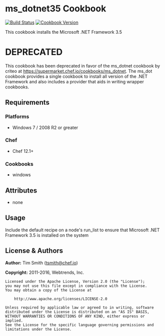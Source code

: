# ms_dotnet35 Cookbook

[![Build Status](https://travis-ci.org/chef-cookbooks/ms_dotnet35.svg?branch=master)](https://travis-ci.org/chef-cookbooks/ms_dotnet35) [![Cookbook Version](https://img.shields.io/cookbook/v/ms_dotnet35.svg)](https://supermarket.chef.io/cookbooks/ms_dotnet35)

This cookbook installs the Microsoft .NET Framework 3.5

# DEPRECATED

This cookbook has been deprecated in favor of the ms_dotnet cookbook by criteo at <https://supermarket.chef.io/cookbooks/ms_dotnet>. The ms_dot cookbook provides a single cookbook to install all version of the .NET Framework and also includes a provider that aids in writing wrapper cookbooks.

## Requirements

### Platforms

- Windows 7 / 2008 R2 or greater

### Chef

- Chef 12.1+

### Cookbooks

- windows

## Attributes

- none

## Usage

Include the default recipe on a node's run_list to ensure that Microsoft .NET Framework 3.5 is installed on the system

## License & Authors

**Author:** Tim Smith ([tsmith@chef.io](mailto:tsmith@chef.io))

**Copyright:** 2011-2016, Webtrends, Inc.

```
Licensed under the Apache License, Version 2.0 (the "License");
you may not use this file except in compliance with the License.
You may obtain a copy of the License at

    http://www.apache.org/licenses/LICENSE-2.0

Unless required by applicable law or agreed to in writing, software
distributed under the License is distributed on an "AS IS" BASIS,
WITHOUT WARRANTIES OR CONDITIONS OF ANY KIND, either express or implied.
See the License for the specific language governing permissions and
limitations under the License.
```

